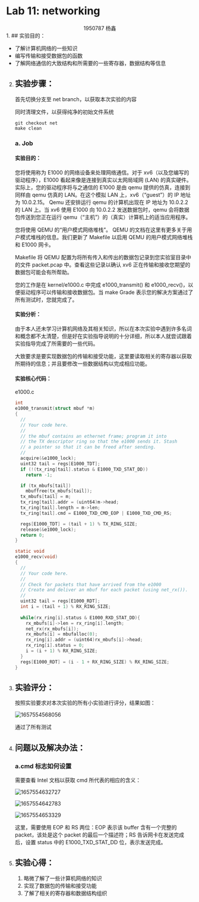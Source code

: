 # Lab 11: networking



<center>1950787  杨鑫</center>
1. ## 实验目的：

   - 了解计算机网络的一些知识
   - 编写传输和接受数据包的函数
   - 了解网络通信的大致结构和所需要的一些寄存器，数据结构等信息

   

   

2. ## 实验步骤：

   首先切换分支至 net branch，以获取本次实验的内容

   同时清理文件，以获得纯净的初始文件系统

   ```shell
   git checkout net
   make clean
   ```

   

   ### a. Job

   #### 实验目的：

   您将使用称为 E1000 的网络设备来处理网络通信。对于 xv6（以及您编写的驱动程序），E1000 看起来像是连接到真实以太网局域网 (LAN) 的真实硬件。实际上，您的驱动程序将与之通信的 E1000 是由 qemu 提供的仿真，连接到同样由 qemu 仿真的 LAN。在这个模拟 LAN 上，xv6（“guest”）的 IP 地址为 10.0.2.15。 Qemu 还安排运行 qemu 的计算机出现在 IP 地址为 10.0.2.2 的 LAN 上。当 xv6 使用 E1000 向 10.0.2.2 发送数据包时，qemu 会将数据包传送到您正在运行 qemu（“主机”）的（真实）计算机上的适当应用程序。

   您将使用 QEMU 的“用户模式网络堆栈”。 QEMU 的文档在这里有更多关于用户模式堆栈的信息。我们更新了 Makefile 以启用 QEMU 的用户模式网络堆栈和 E1000 网卡。

   Makefile 将 QEMU 配置为将所有传入和传出的数据包记录到您实验室目录中的文件 packet.pcap 中。查看这些记录以确认 xv6 正在传输和接收您期望的数据包可能会有所帮助。

   您的工作是在 kernel/e1000.c 中完成 e1000_transmit() 和 e1000_recv()，以便驱动程序可以传输和接收数据包。当 make Grade 表示您的解决方案通过了所有测试时，您就完成了。

   

   #### 实验分析：

   由于本人还未学习计算机网络及其相关知识，所以在本次实验中遇到许多名词和概念都不太清楚，但是好在实验指导说明的十分详细，所以本人就尝试跟着实验指导完成了所需要的一些代码。

   大致要求是要实现数据包的传输和接受功能，这里要读取相关的寄存器以获取所期待的信息；并且要修改一些数据结构以完成相应功能。

   

   #### 实验核心代码：

   e1000.c

   ```c
   int
   e1000_transmit(struct mbuf *m)
   {
     //
     // Your code here.
     //
     // the mbuf contains an ethernet frame; program it into
     // the TX descriptor ring so that the e1000 sends it. Stash
     // a pointer so that it can be freed after sending.
     //
     acquire(&e1000_lock);
     uint32 tail = regs[E1000_TDT];
     if (!(tx_ring[tail].status & E1000_TXD_STAT_DD))
       return -1;
   
     if (tx_mbufs[tail])
       mbuffree(tx_mbufs[tail]);
     tx_mbufs[tail] = m;
     tx_ring[tail].addr = (uint64)m->head;
     tx_ring[tail].length = m->len;
     tx_ring[tail].cmd = E1000_TXD_CMD_EOP | E1000_TXD_CMD_RS;
   
     regs[E1000_TDT] = (tail + 1) % TX_RING_SIZE;
     release(&e1000_lock);
     return 0;
   }
   
   static void
   e1000_recv(void)
   {
     //
     // Your code here.
     //
     // Check for packets that have arrived from the e1000
     // Create and deliver an mbuf for each packet (using net_rx()).
     //
     uint32 tail = regs[E1000_RDT];
     int i = (tail + 1) % RX_RING_SIZE;
     
     while(rx_ring[i].status & E1000_RXD_STAT_DD){
       rx_mbufs[i]->len = rx_ring[i].length;
       net_rx(rx_mbufs[i]);
       rx_mbufs[i] = mbufalloc(0);
       rx_ring[i].addr = (uint64)rx_mbufs[i]->head;
       rx_ring[i].status = 0;
       i = (i + 1) % RX_RING_SIZE;
     }
     regs[E1000_RDT] = (i - 1 + RX_RING_SIZE) % RX_RING_SIZE;
   }
   ```

   

3. ## 实验评分：

   按照实验要求对本次实验的所有小实验进行评分，结果如图：

   ![1657554568056](C:\Users\86136\AppData\Roaming\Typora\typora-user-images\1657554568056.png)

   通过了所有测试

   

4. ## 问题以及解决办法：

   ### a.cmd 标志如何设置

   需要查看 Intel 文档以获取 cmd 所代表的相应的含义：

   ![1657554632727](C:\Users\86136\AppData\Roaming\Typora\typora-user-images\1657554632727.png)

   ![1657554642783](C:\Users\86136\AppData\Roaming\Typora\typora-user-images\1657554642783.png)

   ![1657554653329](C:\Users\86136\AppData\Roaming\Typora\typora-user-images\1657554653329.png)

   这里，需要使用 EOP 和 RS 两位：EOP 表示该 buffer 含有一个完整的 packet，该处是这个 packet 的最后一个描述符；RS 告诉网卡在发送完成后，设置 status 中的 E1000_TXD_STAT_DD 位，表示发送完成。

   

5. ## 实验心得：

   1. 略微了解了一些计算机网络的知识
   2. 实现了数据包的传输和接受功能
   3. 了解了相关的寄存器和数据结构组织